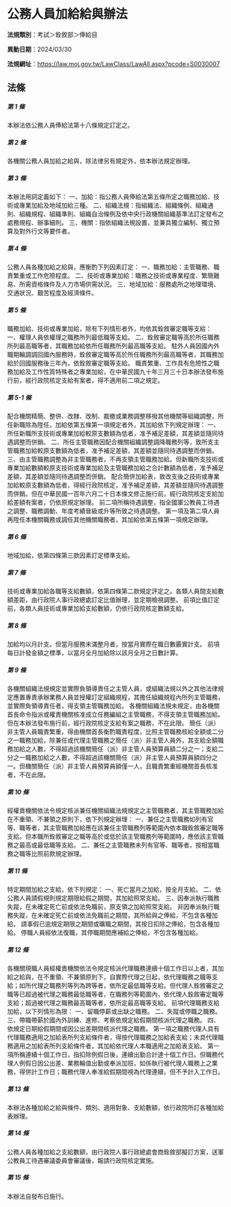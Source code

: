 # 公務人員加給給與辦法

**法規類別**：考試＞銓敘部＞俸給目       

**異動日期**：2024/03/30  

**法規網址**：https://law.moj.gov.tw/LawClass/LawAll.aspx?pcode=S0030007





## 法條
##### 第 1 條
本辦法依公務人員俸給法第十八條規定訂定之。

##### 第 2 條
各機關公務人員加給之給與，除法律另有規定外，依本辦法規定辦理。

##### 第 3 條
本辦法用詞定義如下：
一、加給：指公務人員俸給法第五條所定之職務加給、技術或專業加給及地域加給三種。
二、組織法規：指組織法、組織條例、組織通則、組織規程、組織準則、組織自治條例及依中央行政機關組織基準法訂定發布之處務規程、辦事細則。
三、機關：指依組織法規設置，並兼具獨立編制、獨立預算及對外行文等要件者。

##### 第 4 條
公務人員各種加給之給與，應衡酌下列因素訂定：
一、職務加給：主管職務、職責繁重或工作危險程度。
二、技術或專業加給：職務之技術或專業程度、繁簡難易、所需資格條件及人力市場供需狀況。
三、地域加給：服務處所之地理環境、交通狀況、艱苦程度及經濟條件。

##### 第 5 條
職務加給、技術或專業加給，除有下列情形者外，均依其銓敘審定職等支給：
一、權理人員依權理之職務所列最低職等支給。
二、銓敘審定職等高於所任職務所列最高職等者，其職務加給依所任職務所列最高職等支給。
駐外人員因國內外職期輪調調回國內服務時，銓敘審定職等高於所任職務所列最高職等者，其職務加給於回國服務後三年內，依銓敘審定職等支給。
職責繁重、工作具有危險性之職務加給及工作性質特殊者之專業加給，在中華民國九十年三月三十日本辦法發布施行前，經行政院核定支給有案者，得不適用前二項之規定。

##### 第 5-1 條
配合機關精簡、整併、改隸、改制、裁撤或業務調整移撥其他機關等組織調整，所任新職除為陞任，加給依第五條第一項規定者外，其加給依下列規定辦理：
一、所任新職所支技術或專業加給較原支數額為低者，准予補足差額，其差額並隨同待遇調整而併銷。
二、所任主管職務因配合機關組織調整調降職務列等，致所支主管職務加給較原支數額為低者，准予補足差額，其差額並隨同待遇調整而併銷。
三、由主管職務調整為非主管職務者，不再支領主管職務加給。但新職所支技術或專業加給數額較原支技術或專業加給及主管職務加給之合計數額為低者，准予補足差額，其差額並隨同待遇調整而併銷。
配合簡併加給表，致改支後之技術或專業加給較原支數額為低者，得經行政院核定，准予補足差額，其差額並隨同待遇調整而併銷。但在中華民國一百年六月二十日本條文修正施行前，經行政院核定支給加給差額有案者，仍依原規定辦理。
前二項所稱待遇調整，指全國軍公教員工待遇之調整、職務調動、年度考績晉級或升等所致之待遇調整。
第一項及第二項人員再陞任本機關職務或調任其他機關職務者，其加給依第五條第一項規定辦理。

##### 第 6 條
地域加給，依第四條第三款因素訂定標準支給。

##### 第 7 條
技術或專業加給各職等支給數額，依第四條第二款規定評定之。各類人員間支給數額差距，由行政院人事行政總處訂定比值辦理，並定期檢視調整。
前項比值訂定前，各類人員技術或專業加給支給數額，仍依行政院核定數額支給。

##### 第 8 條
加給均以月計支。但當月服務未滿整月者，按當月實際在職日數覈實計支。
前項每日計發金額之標準，以當月全月加給除以該月全月之日數計算。

##### 第 9 條
各機關組織法規規定並實際負領導責任之主管人員，或組織法規以外之其他法律規定應置專責承辦業務人員並授權訂定組織規程，其擔任組織規程內所列主管職務，並實際負領導責任者，得支領主管職務加給。
各機關組織法規未規定，由各機關首長命令指派或權責機關核准成立任務編組之主管職務，不得支領主管職務加給。但在本辦法發布施行前，經行政院核定支給有案之職務，不在此限。
簡任（派）非主管人員職責繁重，得由機關首長衡酌職責程度，比照主管職務核給全額或二分之一職務加給，除兼任或代理主管職務之簡任（派）非主管人員外，其支給全額職務加給之人數，不得超過該機關簡任（派）非主管人員預算員額二分之一；支給二分之一職務加給之人數，不得超過該機關簡任（派）非主管人員預算員額四分之一。但機關簡任（派）非主管人員預算員額僅一人，且職責繁重經機關首長核准者，不在此限。

##### 第 10 條
經權責機關依法令規定核派兼任機關組織法規規定之主管職務者，其主管職務加給在不重領、不兼領之原則下，依下列規定辦理：
一、兼任之主管職務如列有官等、職等者，其主管職務加給應在該兼任主管職務列等範圍內依本職銓敘審定職等支給。但本職所銓敘審定之職等高於或低於該主管職務列等範圍時，應依該主管職務之最高或最低職等支給。
二、兼任之主管職務未列有官等、職等者，按相當職務之職等比照前款規定辦理。

##### 第 11 條
特定期間加給之支給，依下列規定：
一、死亡當月之加給，按全月支給。
二、依公務人員請假規則規定期限給假之期間，其加給照常支給。
三、因奉派執行職務失蹤，在未確定死亡前或依法免職前，原支領之加給照常支給。
非因奉派執行職務失蹤，在未確定死亡前或依法免職前之期間，其所給與之俸給，不包含各種加給。
請事假已逾規定期限之期間或曠職之期間，其按日扣除之俸給，包含各種加給。
停職人員經依法復職，其停職期間應補給之俸給，不包含各種加給。

##### 第 12 條
各機關現職人員經權責機關依法令規定核派代理職務連續十個工作日以上者，其加給之給與，在不重領、不兼領原則下，自實際代理之日起，依代理職務之職等支給；如所代理之職務列等列為跨等者，依所定最低職等支給。但代理人銓敘審定之職等已超過被代理之職務最低職等者，在職務列等範圍內，依代理人銓敘審定職等支給；超過被代理之職務最高職等者，依所定最高職等支給。
前項代理職務支給加給，以下列情形為限：
一、留職停薪或出缺之職務。
二、失蹤或停職之職務。
三、帶職帶薪於國內外訓練、進修、考察依規定給假期間核派代理之職務。
四、依規定日期給假期間或因公出差期間核派代理之職務。
第一項之職務代理人具有代理職務適用之加給表所列支給條件者，得按代理職務之加給表支給；未具代理職務適用之加給表所列支給條件者，其加給依代理人本職適用之加給表支給。
第一項所稱連續十個工作日，指扣除例假日後，連續出勤合計達十個工作日。但職務代理人例假日因公出差、業務輪值出勤或奉派加班，如係執行被代理人職務上之業務，得併計工作日；職務代理人奉准給假期間視為代理連續，但不予計入工作日。

##### 第 13 條
本辦法各種加給之給與條件、類別、適用對象、支給數額，依行政院所訂各種加給表辦理。

##### 第 14 條
公務人員各種加給之支給數額，由行政院人事行政總處會商銓敘部擬訂方案，送軍公教員工待遇審議委員會審議後，報請行政院核定實施。

##### 第 15 條
本辦法自發布日施行。



